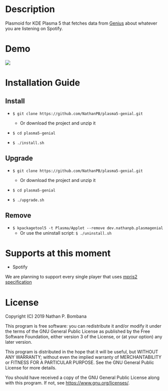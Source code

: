 # Description

Plasmoid for KDE Plasma 5 that fetches data from [Genius](https://genius.com) about whatever you are listening on Spotify.

# Demo

<img src="demo.gif">

# Installation Guide

## Install
- ``$ git clone https://github.com/NathanPB/plasma5-genial.git``
    - Or download the project and unzip it

- ``$ cd plasma5-genial``
- ``$ ./install.sh``

## Upgrade

- ``$ git clone https://github.com/NathanPB/plasma5-genial.git``
    - Or download the project and unzip it

- ``$ cd plasma5-genial``
- ``$ ./upgrade.sh``


## Remove
- ``$ kpackagetool5 -t Plasma/Applet --remove dev.nathanpb.plasmagenial``
    - Or use the uninstall script: ``$ ./uninstall.sh``

# Supports at this moment
  - Spotify
  
We are planning to support every single player that uses [mpris2 specification](https://specifications.freedesktop.org/mpris-spec/2.2/)

# License

Copyright (C) 2019 Nathan P. Bombana

This program is free software: you can redistribute it and/or modify it under the terms of the GNU General Public License as published by the Free Software Foundation, either version 3 of the License, or (at your option) any later version.

This program is distributed in the hope that it will be useful, but WITHOUT ANY WARRANTY; without even the implied warranty of MERCHANTABILITY or FITNESS FOR A PARTICULAR PURPOSE. See the GNU General Public License for more details.

You should have received a copy of the GNU General Public License along with this program. If not, see https://www.gnu.org/licenses/.
